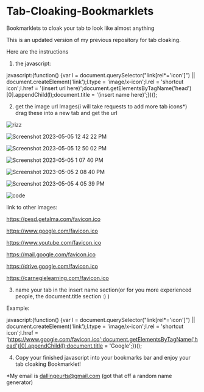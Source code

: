 # Tab-Cloaking-Bookmarklets
Bookmarklets to cloak your tab to look like almost anything

This is an updated version of my previous repository for tab cloaking.

Here are the instructions

1. the javascript:

javascript:(function() {var l = document.querySelector("link[rel*='icon']") || document.createElement('link');l.type = 'image/x-icon';l.rel = 'shortcut icon';l.href = '(insert url here)';document.getElementsByTagName('head')[0].appendChild(l);document.title = '(insert name here)';})();

2. get the image url
Images(i will take requests to add more tab icons*)
drag these into a new tab and get the url

![rizz](https://user-images.githubusercontent.com/130446887/236890346-a33ab9eb-5493-4da8-af8d-b97a3414b458.png)

![Screenshot 2023-05-05 12 42 22 PM](https://user-images.githubusercontent.com/130446887/236891345-ec4905f8-22da-4441-9352-df95b265737a.png)

![Screenshot 2023-05-05 12 50 02 PM](https://user-images.githubusercontent.com/130446887/236891374-3e7dc887-96e6-4082-aa54-3a1343a38938.png)

![Screenshot 2023-05-05 1 07 40 PM](https://user-images.githubusercontent.com/130446887/236898756-c8e32bc6-6a26-4f57-bfcb-5e054b62021e.png)

![Screenshot 2023-05-05 2 08 40 PM](https://user-images.githubusercontent.com/130446887/236898790-94ba9cbe-32db-4b58-b2d8-66ce6e0227fa.png)

![Screenshot 2023-05-05 4 05 39 PM](https://user-images.githubusercontent.com/130446887/236898826-0df7e9b8-e09b-49e8-b164-35319b5a60e1.png)

![code](https://github.com/Thydekar/Tab-Cloaking-Bookmarklets-Reupload/assets/130446887/7d1170dc-b431-4d88-a5b9-365c0032983a)

link to other images:

https://pesd.getalma.com/favicon.ico

https://www.google.com/favicon.ico

https://www.youtube.com/favicon.ico

https://mail.google.com/favicon.ico

https://drive.google.com/favicon.ico

https://carnegielearning.com/favicon.ico


3. name your tab in the insert name section(or for you more experienced people, the document.title section :) )

Example:

javascript:(function() {var l = document.querySelector("link[rel*='icon']") || document.createElement('link');l.type = 'image/x-icon';l.rel = 'shortcut icon';l.href = 'https://www.google.com/favicon.ico';document.getElementsByTagName('head')[0].appendChild(l);document.title = 'Google';})();


4. Copy your finished javascript into your bookmarks bar and enjoy your tab cloaking Bookmarklet!



*My email is dallingeurts@gmail.com (got that off a random name generator)
